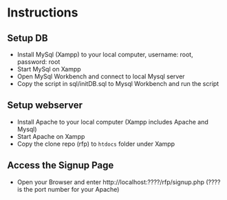 # Instructions

## Setup DB
* Install MySql (Xampp) to your local computer, username: root, password: root
* Start MySql on Xampp
* Open MySql Workbench and connect to local Mysql server 
* Copy the script in sql/initDB.sql to Mysql Workbench and run the script

## Setup webserver
* Install Apache to your local computer (Xampp includes Apache and Mysql)
* Start Apache on Xampp
* Copy the clone repo (rfp) to `htdocs` folder under Xampp

## Access the Signup Page
* Open your Browser and enter http://localhost:????/rfp/signup.php (???? is the port number for your Apache)


